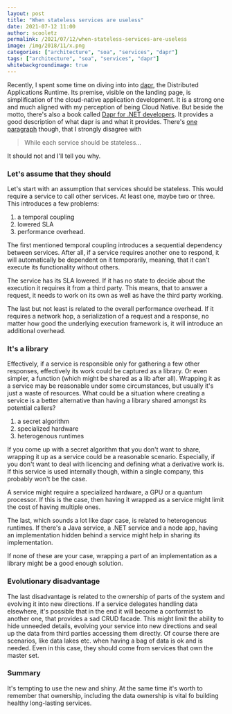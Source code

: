 ```yaml
---
layout: post
title: "When stateless services are useless"
date: 2021-07-12 11:00
author: scooletz
permalink: /2021/07/12/when-stateless-services-are-useless
image: /img/2018/11/x.png
categories: ["architecture", "soa", "services", "dapr"]
tags: ["architecture", "soa", "services", "dapr"]
whitebackgroundimage: true
---
```


Recently, I spent some time on diving into into [dapr](https://dapr.io), the Distributed Applications Runtime. Its premise, visible on the landing page, is simplification of the cloud-native application development. It is a strong one and much aligned with my perception of being Cloud Native. But beside the motto, there's also a book called [Dapr for .NET developers](https://docs.microsoft.com/en-us/dotnet/architecture/dapr-for-net-developers/). It provides a good description of what dapr is and what it provides. There's [one paragraph](https://docs.microsoft.com/en-us/dotnet/architecture/dapr-for-net-developers/state-management) though, that I strongly disagree with

> While each service should be stateless...

It should not and I'll tell you why.

### Let's assume that they should

Let's start with an assumption that services should be stateless. This would require a service to call other services. At least one, maybe two or three. This introduces a few problems:

1. a temporal coupling
1. lowered SLA
1. performance overhead.

The first mentioned temporal coupling introduces a sequential dependency between services. After all, if a service requires another one to respond, it will automatically be dependent on it temporarily, meaning, that it can't execute its functionality without others.

The service has its SLA lowered. If it has no state to decide about the execution it requires it from a third party. This means, that to answer a request, it needs to work on its own as well as have the third party working.

The last but not least is related to the overall performance overhead. If it requires a network hop, a serialization of a request and a response, no matter how good the underlying execution framework is, it will introduce an additional overhead.

### It's a library

Effectively, if a service is responsible only for gathering a few other responses, effectively its work could be captured as a library. Or even simpler, a function (which might be shared as a lib after all). Wrapping it as a service may be reasonable under some circumstances, but usually it's just a waste of resources. What could be a situation where creating a service is a better alternative than having a library shared amongst its potential callers?

1. a secret algorithm
1. specialized hardware
1. heterogenous runtimes

If you come up with a secret algorithm that you don't want to share, wrapping it up as a service could be a reasonable scenario. Especially, if you don't want to deal with licencing and defining what a derivative work is. If this service is used internally though, within a single company, this probably won't be the case.

A service might require a specialized hardware, a GPU or a quantum processor. If this is the case, then having it wrapped as a service might limit the cost of having multiple ones.

The last, which sounds a lot like dapr case, is related to heterogenous runtimes. If there's a Java service, a .NET service and a node app, having an implementation hidden behind a service might help in sharing its implementation.

If none of these are your case, wrapping a part of an implementation as a library might be a good enough solution.

### Evolutionary disadvantage

The last disadvantage is related to the ownership of parts of the system and evolving it into new directions. If a service delegates handling data elsewhere, it's possible that in the end it will become a conformist to another one, that provides a sad CRUD facade. This might limit the ability to hide unneeded details, evolving your service into new directions and seal up the data from third parties accessing them directly. Of course there are scenarios, like data lakes etc. when having a bag of data is ok and is needed. Even in this case, they should come from services that own the master set.

### Summary

It's tempting to use the new and shiny. At the same time it's worth to remember that ownership, including the data ownership is vital fo building healthy long-lasting services.